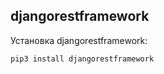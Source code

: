 ## djangorestframework
Установка djangorestframework:
```console
pip3 install djangorestframework
```

